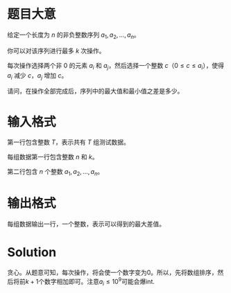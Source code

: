 # 题目大意
给定一个长度为 $n$ 的非负整数序列 $a_{1},a_{2},…,a_{n}$。

你可以对该序列进行最多 $k$ 次操作。

每次操作选择两个非 $0$ 的元素 $a_{i}$ 和 $a_{j}$，然后选择一个整数 $c（0≤c≤a_{i}）$，使得 $a_{i}$ 减少 $c$，$a_{j}$ 增加 $c$。

请问，在操作全部完成后，序列中的最大值和最小值之差是多少。

# 输入格式
第一行包含整数 $T$，表示共有 $T$ 组测试数据。

每组数据第一行包含整数 $n$ 和 $k$。

第二行包含 $n$ 个整数 $a_{1},a_{2},…,a_{n}$。

# 输出格式
每组数据输出一行，一个整数，表示可以得到的最大差值。

# Solution
贪心。从题意可知，每次操作，将会使一个数字变为0。所以，先将数组排序，然后将前$k+1$个数字相加即可。注意$a_i \leq 10^{9}$可能会爆int.